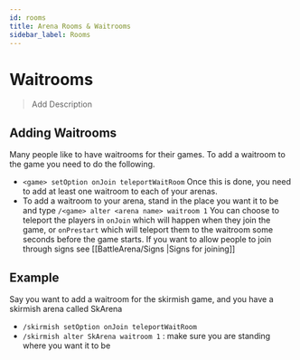 ```yaml
---
id: rooms
title: Arena Rooms & Waitrooms
sidebar_label: Rooms
---
```


# Waitrooms

> Add Description

## Adding Waitrooms

Many people like to have waitrooms for their games. To add a waitroom to the game you need to do the following.

- `<game> setOption onJoin teleportWaitRoom` Once this is done, you need to add at least one waitroom to each of your arenas.
- To add a waitroom to your arena, stand in the place you want it to be and type `/<game> alter <arena name> waitroom 1` You can choose to teleport the players in `onJoin` which will happen when they join the game, or `onPrestart` which will teleport them to the waitroom some seconds before the game starts. If you want to allow people to join through signs see [[BattleArena/Signs |Signs for joining]]

## Example

Say you want to add a waitroom for the skirmish game, and you have a skirmish arena called SkArena

- `/skirmish setOption onJoin teleportWaitRoom`
- `/skirmish alter SkArena waitroom 1` : make sure you are standing where you want it to be

